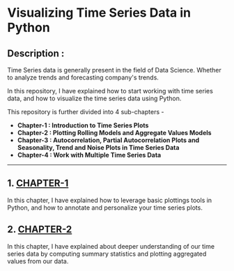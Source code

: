 # Visualizing Time Series Data in Python

## Description :

Time Series data is generally present in the field of Data Science. Whether to analyze trends and forecasting company's trends.

In this repository, I have explained how to start working with time series data, and how to visualize the time series data using Python.

This repository is further divided into 4 sub-chapters - 

- **Chapter-1 : Introduction to Time Series Plots**
- **Chapter-2 : Plotting Rolling Models and Aggregate Values Models**
- **Chapter-3 : Autocorrelation, Partial Autocorrelation Plots and Seasonality, Trend and Noise Plots in Time Series Data**
- **Chapter-4 : Work with Multiple Time Series Data**

---
## 1. [CHAPTER-1](https://github.com/Ravjot03/Visualizing-Time-Series-Data-in-Python/tree/main/Chapter-1)
In this chapter, I have explained how to leverage basic plottings tools in Python, and how to annotate and personalize your time series plots.

## 2. [CHAPTER-2](https://github.com/Ravjot03/Visualizing-Time-Series-Data-in-Python/tree/main/Chapter-2)
In this chapter, I have explained about deeper understanding of our time series data by computing summary statistics and plotting aggregated values from our data.
